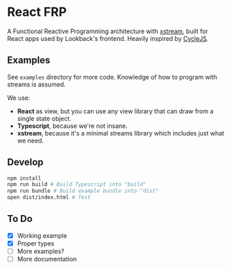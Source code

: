# React FRP

A Functional Reactive Programming architecture with [xstream](http://staltz.github.io/xstream/), built for React apps used by Lookback's frontend. Heavily inspired by [CycleJS](https://cycle.js.org).

## Examples

See `examples` directory for more code. Knowledge of how to program with streams is assumed.

We use:

- **React** as view, but you can use any view library that can draw from a single state object.
- **Typescript**, because we're not insane.
- **xstream**, because it's a minimal streams library which includes just what we need.

## Develop

```bash
npm install
npm run build # Build Typescript into "build"
npm run bundle # Build example bundle into "dist"
open dist/index.html # Test
```

## To Do

- [x] Working example
- [x] Proper types
- [ ] More examples?
- [ ] More documentation
